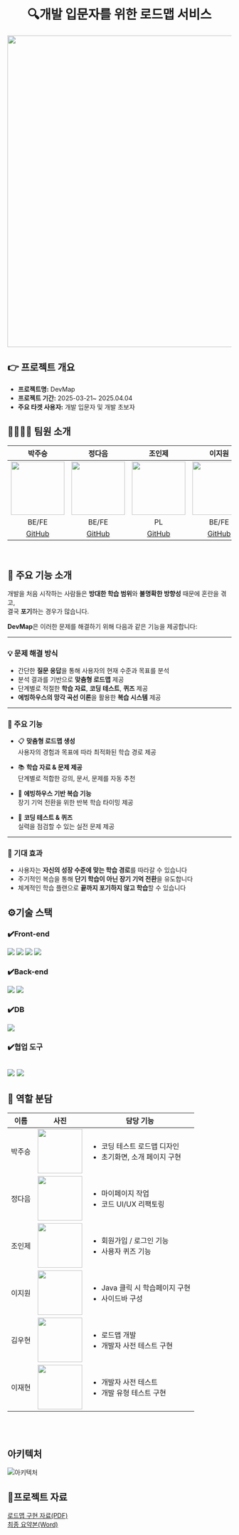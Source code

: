 
<div align="center">
  <h1>🔍개발 입문자를 위한 로드맵 서비스</h1>
  <img src="https://github.com/user-attachments/assets/7e980d19-98f4-40b1-850e-4f85a09e408a" width="700"/>
</div>


## 👉 프로젝트 개요
- **프로젝트명:** DevMap
- **프로젝트 기간:** 2025-03-21~ 2025.04.04
- **주요 타겟 사용자:** 개발 입문자 및 개발 초보자


## 👨‍👩‍👦‍👦 팀원 소개
| 박주승 | 정다음 | 조인제 | 이지원 | 김우현 | 이재현 |
|:------:|:------:|:------:|:------:|:------:|:------:|
| <img src="https://avatars.githubusercontent.com/u/101164389?v=4" width="120"/> | <img src="https://avatars.githubusercontent.com/u/109508170?v=4" width="120"/> | <img src="https://avatars.githubusercontent.com/u/192081152?v=4" width="120"/> | <img src="https://avatars.githubusercontent.com/u/192088392?v=4" width="120"/> | <img src="https://avatars.githubusercontent.com/u/201037613?v=4" width="120"/> | <img src="https://avatars.githubusercontent.com/u/127924248?s=400&u=adf530042c7c10bd7ced1989eb50df028ca904c8&v=4" width="120"/> |
| BE/FE | BE/FE | PL | BE/FE | BE/FE | BE/FE |
| [GitHub](https://github.com/ParkJuseung) | [GitHub](https://github.com/daumi125) | [GitHub](https://github.com/jnow424) | [GitHub](https://github.com/jern2) | [GitHub](https://github.com/uodolGod) | [GitHub](https://github.com/Lee1p) |

<br/>


## 🧭 주요 기능 소개

개발을 처음 시작하는 사람들은 **방대한 학습 범위**와 **불명확한 방향성** 때문에 혼란을 겪고,  
결국 **포기**하는 경우가 많습니다.

**DevMap**은 이러한 문제를 해결하기 위해 다음과 같은 기능을 제공합니다:

---

### 💡 문제 해결 방식

- 간단한 **질문 응답**을 통해 사용자의 현재 수준과 목표를 분석
- 분석 결과를 기반으로 **맞춤형 로드맵** 제공
- 단계별로 적절한 **학습 자료**, **코딩 테스트**, **퀴즈** 제공
- **에빙하우스의 망각 곡선 이론**을 활용한 **복습 시스템** 제공

---

### 🚀 주요 기능

- 📋 **맞춤형 로드맵 생성**  
  사용자의 경험과 목표에 따라 최적화된 학습 경로 제공

- 📚 **학습 자료 & 문제 제공**  
  단계별로 적합한 강의, 문서, 문제를 자동 추천

- 🧠 **에빙하우스 기반 복습 기능**  
  장기 기억 전환을 위한 반복 학습 타이밍 제공

- 🧪 **코딩 테스트 & 퀴즈**  
  실력을 점검할 수 있는 실전 문제 제공

---

### 🎯 기대 효과

- 사용자는 **자신의 성장 수준에 맞는 학습 경로**를 따라갈 수 있습니다  
- 주기적인 복습을 통해 **단기 학습이 아닌 장기 기억 전환**을 유도합니다  
- 체계적인 학습 플랜으로 **끝까지 포기하지 않고 학습**할 수 있습니다


## ⚙️기술 스택

### ✔️Front-end
<img src="https://img.shields.io/badge/JavaScript-F7DF1E?style=for-the-badge&logo=javascript&logoColor=black"/> <img src="https://img.shields.io/badge/HTML5-E34F26?style=for-the-badge&logo=html5&logoColor=white"/> <img src="https://img.shields.io/badge/CSS3-1572B6?style=for-the-badge&logo=css3&logoColor=white"/> <img src="https://img.shields.io/badge/jQuery-0769AD?style=for-the-badge&logo=jquery&logoColor=white"/>

### ✔️Back-end
<img src="https://img.shields.io/badge/Java%20EE-007396?style=for-the-badge&logo=java&logoColor=white"/> <img src="https://img.shields.io/badge/Python-3776AB?style=for-the-badge&logo=python&logoColor=white"/>

### ✔️DB
<img src="https://img.shields.io/badge/Oracle-F80000?style=for-the-badge&logo=oracle&logoColor=white"/>

### ✔️협업 도구
<img src="https://img.shields.io/badge/Notion-000000?style=for-the-badge&logo=notion&logoColor=white"/> <img src="https://img.shields.io/badge/Jira-0052CC?style=for-the-badge&logo=jira&logoColor=white"/>
---

## 📌 역할 분담

| 이름 | 사진 | 담당 기능 |
|------|------|------------|
| 박주승 | <img src="https://avatars.githubusercontent.com/u/101164389?v=4" width="100"> | <ul><li>코딩 테스트 로드맵 디자인</li><li>초기화면, 소개 페이지 구현</li></ul> |
| 정다음 | <img src="https://avatars.githubusercontent.com/u/109508170?v=4" width="100"> | <ul><li>마이페이지 작업</li><li>코드 UI/UX 리팩토링</li></ul> |
| 조인제 | <img src="https://avatars.githubusercontent.com/u/192081152?v=4" width="100"> | <ul><li>회원가입 / 로그인 기능</li><li>사용자 퀴즈 기능</li></ul> |
| 이지원 | <img src="https://avatars.githubusercontent.com/u/192088392?v=4" width="100"> | <ul><li>Java 클릭 시 학습페이지 구현</li><li>사이드바 구성</li></ul> |
| 김우현 | <img src="https://avatars.githubusercontent.com/u/201037613?v=4" width="100"> | <ul><li>로드맵  개발</li><li>개발자 사전 테스트 구현</li></ul> |
| 이재현 | <img src="https://avatars.githubusercontent.com/u/127924248?s=400&u=adf530042c7c10bd7ced1989eb50df028ca904c8&v=4" width="100"> | <ul><li>개발자 사전 테스트</li><li>개발 유형 테스트 구현</li></ul> |


<br/>
<br/>


## 아키텍처
![아키텍처](https://github.com/user-attachments/assets/de444af6-c135-4f61-97a7-4281e733b42d)




## 📂프로젝트 자료

[로드맵 구현 자료(PDF)](https://github.com/Lee1p/DevMap/blob/a544f9c370db1d7ea83e287ccda4415b0a7915b7/1%EC%A1%B0%20PPT.pdf) </br>
[최종 요약본(Word)](https://github.com/Lee1p/DevMap/blob/7daab5e4cda342e2c636848f2dbd70ca6beff610/1%EC%A1%B0%20%EC%B5%9C%EC%A2%85%20%EC%9A%94%EC%95%BD%EB%B3%B8.docx)

